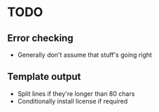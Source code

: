 # TODO

## Error checking
* Generally don't assume that stuff's going right

## Template output
* Split lines if they're longer than 80 chars
* Conditionally install license if required